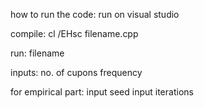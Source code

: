how to run the code:
run on visual studio

compile:
cl /EHsc filename.cpp

run:
filename

inputs: 
no. of cupons
frequency

for empirical part:
input seed 
input iterations
